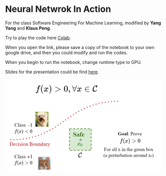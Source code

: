 # Neural Netwrok In Action 

For the class Software Engineering For Machine Learning, modified by **Yang Yang** and **Klaus Peng**.

Try to play the code here [Colab](https://colab.research.google.com/drive/1KeoHVsmB_vtAjbERo3N71tArtiPl8MxM?usp=sharing).

When you open the link, please save a copy of the notebook to your own google drive, and then you could modify and run the codes.

When you begin to run the notebook, change runtime type to GPU.

Slides for the presentation could be find [here](../file/10-11-SE4ML-NNV.pdf).

![NNV](nnv.png)

